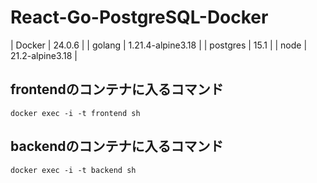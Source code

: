 # React-Go-PostgreSQL-Docker

| Docker   | 24.0.6            | 
| golang   | 1.21.4-alpine3.18 | 
| postgres | 15.1              | 
| node     | 21.2-alpine3.18   | 
## frontendのコンテナに入るコマンド

`docker exec -i -t frontend sh`

## backendのコンテナに入るコマンド

`docker exec -i -t backend sh`

